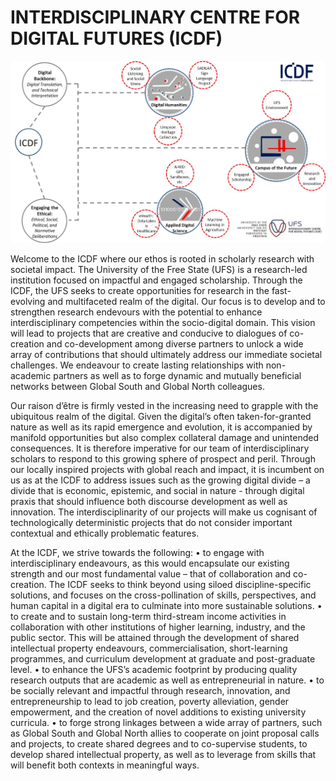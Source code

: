 # INTERDISCIPLINARY CENTRE FOR DIGITAL FUTURES (ICDF)
![Alt text](https://github.com/ufs-za/Interdisciplinary-Centre-for-Digital-Futures/blob/main/images/ICDF%20Infographic.jpg)


Welcome to the ICDF where our ethos is rooted in scholarly research with societal impact. The University of the Free State (UFS) is a research-led institution focused on impactful and engaged scholarship. Through the ICDF, the UFS seeks to create opportunities for research in the fast-evolving and multifaceted realm of the digital. Our focus is to develop and to strengthen research endevours with the potential to enhance interdisciplinary competencies within the socio-digital domain. This vision will lead to projects that are creative and conducive to dialogues of co-creation and co-development among diverse partners to unlock a wide array of contributions that should ultimately address our immediate societal challenges. We endeavour to create lasting relationships with non-academic partners as well as to forge dynamic and mutually beneficial networks between Global South and Global North colleagues. 

Our raison d’être is firmly vested in the increasing need to grapple with the ubiquitous realm of the digital. Given the digital’s often taken-for-granted nature as well as its rapid emergence and evolution, it is accompanied by manifold opportunities but also complex collateral damage and unintended consequences. It is therefore imperative for our team of interdisciplinary scholars to respond to this growing sphere of prospect and peril. Through our locally inspired projects with global reach and impact, it is incumbent on us as at the ICDF to address issues such as the growing digital divide – a divide that is economic, epistemic, and social in nature - through digital praxis that should influence both discourse development as well as innovation. The interdisciplinarity of our projects will make us cognisant of technologically deterministic projects that do not consider important contextual and ethically problematic features.

At the ICDF, we strive towards the following: 
•	to engage with interdisciplinary endeavours, as this would encapsulate our existing strength and our most fundamental value – that of collaboration and co-creation. The ICDF seeks to think beyond using siloed discipline-specific solutions, and focuses on the cross-pollination of skills, perspectives, and human capital in a digital era to culminate into more sustainable solutions.
•	to create and to sustain long-term third-stream income activities in collaboration with other institutions of higher learning, industry, and the public sector. This will be attained through the development of shared intellectual property endeavours, commercialisation, short-learning programmes, and curriculum development at graduate and post-graduate level. 
•	to enhance the UFS’s academic footprint by producing quality research outputs that are academic as well as entrepreneurial in nature. 
•	to be socially relevant and impactful through research, innovation, and entrepreneurship to lead to job creation, poverty alleviation, gender empowerment, and the creation of novel additions to existing university curricula.
•	to forge strong linkages between a wide array of partners, such as Global South and Global North allies to cooperate on joint proposal calls and projects, to create shared degrees and to co-supervise students, to develop shared intellectual property, as well as to leverage from skills that will benefit both contexts in meaningful ways.
